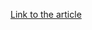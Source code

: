 [Link to the article](https://blog.talosintelligence.com/new-mortalkombat-ransomware-and-laplas-clipper-malware-threats/)

